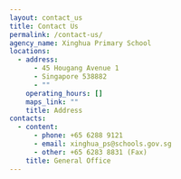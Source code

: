 ```yaml
---
layout: contact_us
title: Contact Us
permalink: /contact-us/
agency_name: Xinghua Primary School
locations:
  - address:
      - 45 Hougang Avenue 1
      - Singapore 538882
      - ""
    operating_hours: []
    maps_link: ""
    title: Address
contacts:
  - content:
      - phone: +65 6288 9121
      - email: xinghua_ps@schools.gov.sg
      - other: +65 6283 8831 (Fax)
    title: General Office
---
```

